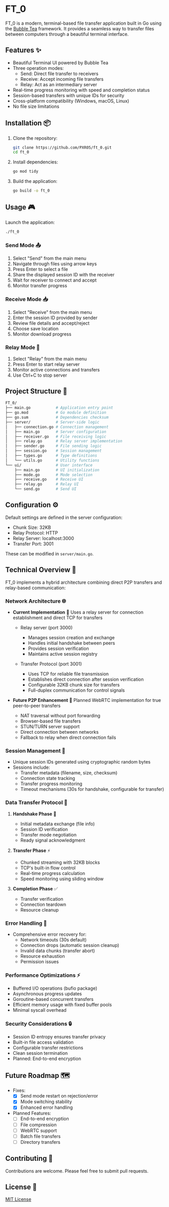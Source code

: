 # FT_0

FT_0 is a modern, terminal-based file transfer application built in Go using the [Bubble Tea](https://github.com/charmbracelet/bubbletea) framework. It provides a seamless way to transfer files between computers through a beautiful terminal interface.

## Features ✨

- Beautiful Terminal UI powered by Bubble Tea
- Three operation modes:
  - Send: Direct file transfer to receivers
  - Receive: Accept incoming file transfers
  - Relay: Act as an intermediary server
- Real-time progress monitoring with speed and completion status
- Session-based transfers with unique IDs for security
- Cross-platform compatibility (Windows, macOS, Linux)
- No file size limitations

## Installation 📦

1. Clone the repository:

   ```bash
   git clone https://github.com/PXR05/ft_0.git
   cd ft_0
   ```

2. Install dependencies:

   ```bash
   go mod tidy
   ```

3. Build the application:

   ```bash
   go build -o ft_0
   ```

## Usage 🎮

Launch the application:

```bash
./ft_0
```

### Send Mode 📤

1. Select "Send" from the main menu
2. Navigate through files using arrow keys
3. Press Enter to select a file
4. Share the displayed session ID with the receiver
5. Wait for receiver to connect and accept
6. Monitor transfer progress

### Receive Mode 📥

1. Select "Receive" from the main menu
2. Enter the session ID provided by sender
3. Review file details and accept/reject
4. Choose save location
5. Monitor download progress

### Relay Mode 🔄

1. Select "Relay" from the main menu
2. Press Enter to start relay server
3. Monitor active connections and transfers
4. Use Ctrl+C to stop server

## Project Structure 📁

```bash
FT_0/
├── main.go           # Application entry point
├── go.mod            # Go module definition
├── go.sum            # Dependencies checksum
├── server/           # Server-side logic
│   ├── connection.go # Connection management
│   ├── main.go       # Server configuration
│   ├── receiver.go   # File receiving logic
│   ├── relay.go      # Relay server implementation
│   ├── sender.go     # File sending logic
│   ├── session.go    # Session management
│   ├── types.go      # Type definitions
│   └── utils.go      # Utility functions
└── ui/               # User interface
    ├── main.go       # UI initialization
    ├── mode.go       # Mode selection
    ├── receive.go    # Receive UI
    ├── relay.go      # Relay UI
    └── send.go       # Send UI
```

## Configuration ⚙️

Default settings are defined in the server configuration:

- Chunk Size: 32KB
- Relay Protocol: HTTP
- Relay Server: localhost:3000
- Transfer Port: 3001

These can be modified in `server/main.go`.

## Technical Overview 🔧

FT_0 implements a hybrid architecture combining direct P2P transfers and relay-based communication:

### Network Architecture 🌐

- **Current Implementation** 🔌
  Uses a relay server for connection establishment and direct TCP for transfers

  - Relay server (port 3000)

    - Manages session creation and exchange
    - Handles initial handshake between peers
    - Provides session verification
    - Maintains active session registry

  - Transfer Protocol (port 3001)
    - Uses TCP for reliable file transmission
    - Establishes direct connection after session verification
    - Configurable 32KB chunk size for transfers
    - Full-duplex communication for control signals

- **Future P2P Enhancement** 📡
  Planned WebRTC implementation for true peer-to-peer transfers
  - NAT traversal without port forwarding
  - Browser-based file transfers
  - STUN/TURN server support
  - Direct connection between networks
  - Fallback to relay when direct connection fails

### Session Management 🔑

- Unique session IDs generated using cryptographic random bytes
- Sessions include:
  - Transfer metadata (filename, size, checksum)
  - Connection state tracking
  - Transfer progress monitoring
  - Timeout mechanisms (30s for handshake, configurable for transfer)

### Data Transfer Protocol 📨

1. **Handshake Phase** 🤝

   - Initial metadata exchange (file info)
   - Session ID verification
   - Transfer mode negotiation
   - Ready signal acknowledgment

2. **Transfer Phase** ⚡

   - Chunked streaming with 32KB blocks
   - TCP's built-in flow control
   - Real-time progress calculation
   - Speed monitoring using sliding window

3. **Completion Phase** ✅
   - Transfer verification
   - Connection teardown
   - Resource cleanup

### Error Handling 🛟

- Comprehensive error recovery for:
  - Network timeouts (30s default)
  - Connection drops (automatic session cleanup)
  - Invalid data chunks (transfer abort)
  - Resource exhaustion
  - Permission issues

### Performance Optimizations ⚡

- Buffered I/O operations (bufio package)
- Asynchronous progress updates
- Goroutine-based concurrent transfers
- Efficient memory usage with fixed buffer pools
- Minimal syscall overhead

### Security Considerations 🔒

- Session ID entropy ensures transfer privacy
- Built-in file access validation
- Configurable transfer restrictions
- Clean session termination
- Planned: End-to-end encryption

## Future Roadmap 🗺️

- Fixes:
  - [x] Send mode restart on rejection/error
  - [x] Mode switching stability
  - [x] Enhanced error handling
- Planned Features:
  - [ ] End-to-end encryption
  - [ ] File compression
  - [ ] WebRTC support
  - [ ] Batch file transfers
  - [ ] Directory transfers

## Contributing 🤝

Contributions are welcome. Please feel free to submit pull requests.

## License 📄

[MIT License](LICENSE)
